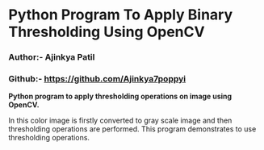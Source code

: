 # Python Program To Apply Binary Thresholding Using OpenCV

### Author:- Ajinkya Patil

### Github:- https://github.com/Ajinkya7poppyi

**Python program to apply thresholding operations on image using OpenCV.**

 In this color image is firstly converted to gray scale image and then thresholding operations are performed. This program demonstrates to use thresholding operations.